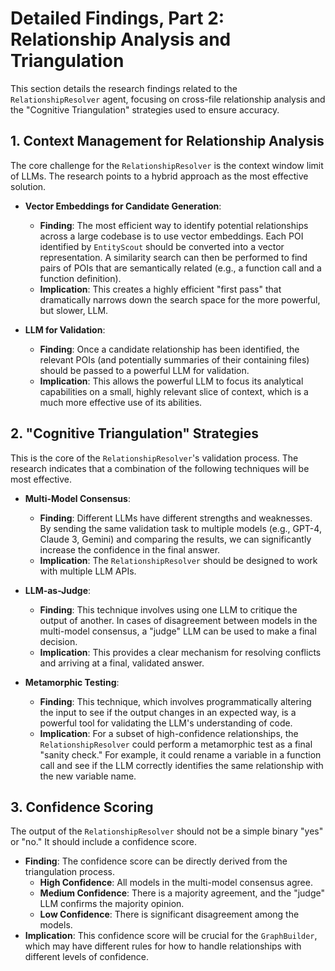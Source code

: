 # Detailed Findings, Part 2: Relationship Analysis and Triangulation

This section details the research findings related to the `RelationshipResolver` agent, focusing on cross-file relationship analysis and the "Cognitive Triangulation" strategies used to ensure accuracy.

## 1. Context Management for Relationship Analysis

The core challenge for the `RelationshipResolver` is the context window limit of LLMs. The research points to a hybrid approach as the most effective solution.

*   **Vector Embeddings for Candidate Generation**:
    *   **Finding**: The most efficient way to identify potential relationships across a large codebase is to use vector embeddings. Each POI identified by `EntityScout` should be converted into a vector representation. A similarity search can then be performed to find pairs of POIs that are semantically related (e.g., a function call and a function definition).
    *   **Implication**: This creates a highly efficient "first pass" that dramatically narrows down the search space for the more powerful, but slower, LLM.

*   **LLM for Validation**:
    *   **Finding**: Once a candidate relationship has been identified, the relevant POIs (and potentially summaries of their containing files) should be passed to a powerful LLM for validation.
    *   **Implication**: This allows the powerful LLM to focus its analytical capabilities on a small, highly relevant slice of context, which is a much more effective use of its abilities.

## 2. "Cognitive Triangulation" Strategies

This is the core of the `RelationshipResolver`'s validation process. The research indicates that a combination of the following techniques will be most effective.

*   **Multi-Model Consensus**:
    *   **Finding**: Different LLMs have different strengths and weaknesses. By sending the same validation task to multiple models (e.g., GPT-4, Claude 3, Gemini) and comparing the results, we can significantly increase the confidence in the final answer.
    *   **Implication**: The `RelationshipResolver` should be designed to work with multiple LLM APIs.

*   **LLM-as-Judge**:
    *   **Finding**: This technique involves using one LLM to critique the output of another. In cases of disagreement between models in the multi-model consensus, a "judge" LLM can be used to make a final decision.
    *   **Implication**: This provides a clear mechanism for resolving conflicts and arriving at a final, validated answer.

*   **Metamorphic Testing**:
    *   **Finding**: This technique, which involves programmatically altering the input to see if the output changes in an expected way, is a powerful tool for validating the LLM's understanding of code.
    *   **Implication**: For a subset of high-confidence relationships, the `RelationshipResolver` could perform a metamorphic test as a final "sanity check." For example, it could rename a variable in a function call and see if the LLM correctly identifies the same relationship with the new variable name.

## 3. Confidence Scoring

The output of the `RelationshipResolver` should not be a simple binary "yes" or "no." It should include a confidence score.

*   **Finding**: The confidence score can be directly derived from the triangulation process.
    *   **High Confidence**: All models in the multi-model consensus agree.
    *   **Medium Confidence**: There is a majority agreement, and the "judge" LLM confirms the majority opinion.
    *   **Low Confidence**: There is significant disagreement among the models.
*   **Implication**: This confidence score will be crucial for the `GraphBuilder`, which may have different rules for how to handle relationships with different levels of confidence.